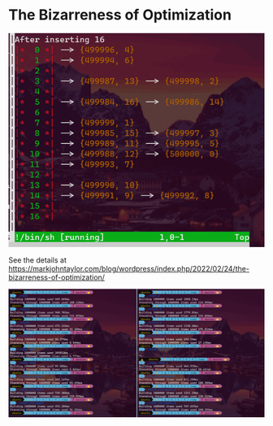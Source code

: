 # The Bizarreness of Optimization
![](img/hashtable.png)

See the details at https://markjohntaylor.com/blog/wordpress/index.php/2022/02/24/the-bizarreness-of-optimization/

![](img/comp.png)
